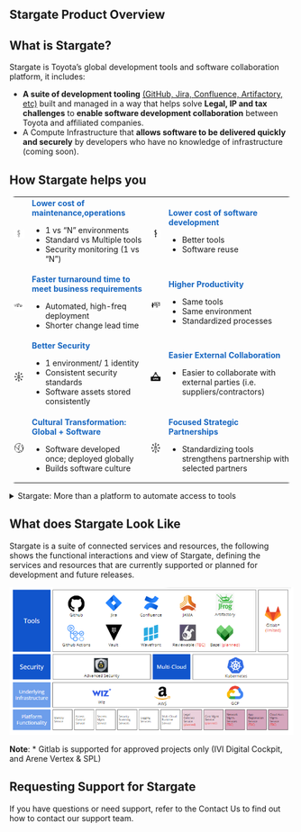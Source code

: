 

## Stargate Product Overview

## What is Stargate?

Stargate is Toyota’s global development tools and software collaboration platform, it includes:

* **A suite of development tooling** [(GitHub, Jira, Confluence, Artifactory, etc)](./list-of-tools.md) built and managed in a way that helps solve **Legal, IP and tax challenges** to **enable software development collaboration** between Toyota and affiliated companies.
* A Compute Infrastructure that **allows software to be delivered quickly and securely** by developers who have no knowledge of infrastructure (coming soon).

## How Stargate helps you 
 
<table style="border-radius: 10px";
              "border: 5px solid #154360";>
  <tr>
    <td style="vertical-align:middle"><img src="https://github.com/AjayPi/ajaypi.github.io/raw/main/docs/images/welcomdocnew1.png"></td>
    <td><span style="color: #1565C0"><b>Lower cost of maintenance,operations </b></span>
  </br>
  <ul>
        <li>1 vs “N” environments</li>
        <li>Standard vs Multiple tools </li>
      <li>Security monitoring (1 vs “N”)</li></td>
  <td style="vertical-align:middle"><img src="https://github.com/AjayPi/ajaypi.github.io/raw/main/docs/images/welcomdocnew2.png"></td>
  <td><span style="color: #1565C0"><b>Lower cost of software development</b></span>
  </br>
  <ul>
      <li>Better tools</li>
      <li>Software reuse</li>
    </ul>
  </tr>  
  <tr>
  <td style="vertical-align:middle"><img src="https://github.com/AjayPi/ajaypi.github.io/raw/main/docs/images/welcomdocnew3.png"></td>
  <td><span style="color: #1565C0"><b>Faster turnaround time to meet business requirements</b></span>
  </br>
  <ul>
  <li>Automated, high-freq deployment</li>
  <li>Shorter change lead time</li>
    </ul>
    </td>
    <td style="vertical-align:middle"><img src="https://github.com/AjayPi/ajaypi.github.io/raw/main/docs/images/welcomdocnew4.png"></td>
    <td><span style="color: #1565C0"><b>Higher Productivity</b></span>
  </br>
  <ul>
  <li>Same tools</li>
  <li>Same environment</li>
  <li>Standardized processes</li>
    </ul>
  </tr>  
  <tr>
  <td style="vertical-align:middle"><img src="https://github.com/AjayPi/ajaypi.github.io/raw/main/docs/images/welcomdocnew5.png"></td>
  <td><span style="color: #1565C0"><b>Better Security</b></span>
  </br>
  <ul>
  <li>1 environment/ 1 identity</li>
  <li>Consistent security standards</li>
  <li>Software assets stored consistently</li>
  </ul>
  </td>
  <td style="vertical-align:middle"><img src="https://github.com/AjayPi/ajaypi.github.io/raw/main/docs/images/welcomdocnew6.png"></td>
  <td><span style="color: #1565C0"><b>Easier External Collaboration</b></span>
  </br>
  <ul>
  <li>Easier to collaborate with external parties (i.e. suppliers/contractors)</li>
  </ul>
  </td>
  </tr>  
  <tr>
  <td style="vertical-align:middle"><img src="https://github.com/AjayPi/ajaypi.github.io/raw/main/docs/images/welcomdocnew7.png"></td>
  <td><span style="color: #1565C0"><b>Cultural Transformation: Global + Software</b></span>
  </br>
  <ul>
  <li>Software developed once; deployed globally</li>
  <li>Builds software culture</li>
  </ul>
  </td>
  <td style="vertical-align:middle"><img src="https://github.com/AjayPi/ajaypi.github.io/raw/main/docs/images/welcomdocnew5.png"/images/welcomdocnew8.png"></td>
  <td><span style="color: #1565C0"><b>Focused Strategic Partnerships</b></span>
  </br>
  <ul>
  <li>Standardizing tools strengthens partnership with selected partners</li>
  </ul>
  </tr>
  </td>
      </table>

<details>
  <summary>Stargate: More than a platform to automate access to tools</summary>
  </br>
  <p>An example of how Stargate works, this is just a sample and does not include a full list of Stargate tools:</p>
  </br>
  <table style="border-radius: 14px";
                  "border: 5px solid #73AD21";>
  <tr style="background-color: #1565C0">
    <th colspan="5"
        style="color: #FDFEFE";
              "text-align: center">
      Self-Service Portal (Backstage)
      </th>
    </tr>
  <tr style="background-color: #1565C0">
      
  <tr>
        <td><p style="text-align: center"><b>Build</b></p>
          <p>Development tooling built and managed in a way that helps solve Legal, IP and tax challenges to enable software development collaboration between Toyota and affiliated companies.</p>
<img src ="https://github.com/AjayPi/ajaypi.github.io/raw/main/docs/images/welcomdoc12.png"></td>
        <td style="vertical-align:middle"><img src="https://github.com/AjayPi/ajaypi.github.io/raw/main/docs/images/Welcomarrow.png"></td>
        <td><p style="text-align: center"><b>Run</b></p>
          <p>A multi-cloud runtime to deliver software quickly and securely by developers who have no knowledge of infrastructure.</p>
          <img src ="https://github.com/AjayPi/ajaypi.github.io/raw/main/docs/images/welcomdoc11.png"></td>
        <td style="vertical-align:middle"><img src ="https://github.com/AjayPi/ajaypi.github.io/raw/main/docs/images/Welcomarrow.png"></td>
        <td><p style="text-align: center"><b>Monitor</b></p>
          <p>An observability platform providing consistent logging, metrics, alerting and tracing for infrastructure and applications.</p>
          <img src="https://github.com/AjayPi/ajaypi.github.io/raw/main/docs/images/welcomdoc10.png"></td>
      </tr>
  </table>

<b>Highlights</b>
<ul>
  <li><b>It Promotes Collaboration</b>: Developer Communities to find experts and code examples</li>
  <li><b>Accelerate Developer Productivity</b>: Software Blueprints and Golden Path CI/CD</li>
  <li><b>Support InnerSource model</b>: Discoverable and reusable software reducing cost</li>
  </ul>
  </details>

## What does Stargate Look Like
  
Stargate is a suite of connected services and resources, the following shows the functional interactions and view of Stargate, defining the services and resources that are currently supported or planned for development and future releases.

<p style="vertical-align:middle";
           "justify-content: center";
           "align-items: center";>
<img src="https://github.com/AjayPi/ajaypi.github.io/raw/main/docs/images/welcomdocrev1-rev.png">
  </p>
<p><b>Note</b>:  * Gitlab is supported for approved projects only (IVI Digital Cockpit, and Arene Vertex & SPL)</p>

## Requesting Support for Stargate

<p>If you have questions or need support, refer to the Contact Us to find out how to contact our support team.</p>
 
